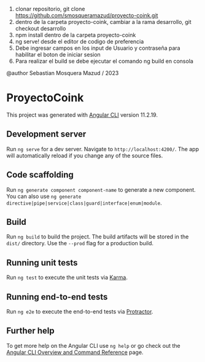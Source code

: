 1. clonar repositorio, git clone https://github.com/smosqueramazud/proyecto-coink.git 
2. dentro de la carpeta proyecto-coink, cambiar a la rama desarrollo, git checkout desarrollo
3. npm install dentro de la carpeta proyecto-coink
4. ng serve! desde el editor de codigo de preferencia
5. Debe ingresar campos en los input de Usuario y contraseña para habilitar el boton de iniciar sesion
6. Para realizar el build se debe ejecutar el comando ng build en consola


@author Sebastian Mosquera Mazud / 2023



# ProyectoCoink

This project was generated with [Angular CLI](https://github.com/angular/angular-cli) version 11.2.19.

## Development server

Run `ng serve` for a dev server. Navigate to `http://localhost:4200/`. The app will automatically reload if you change any of the source files.

## Code scaffolding

Run `ng generate component component-name` to generate a new component. You can also use `ng generate directive|pipe|service|class|guard|interface|enum|module`.

## Build

Run `ng build` to build the project. The build artifacts will be stored in the `dist/` directory. Use the `--prod` flag for a production build.

## Running unit tests

Run `ng test` to execute the unit tests via [Karma](https://karma-runner.github.io).

## Running end-to-end tests

Run `ng e2e` to execute the end-to-end tests via [Protractor](http://www.protractortest.org/).

## Further help

To get more help on the Angular CLI use `ng help` or go check out the [Angular CLI Overview and Command Reference](https://angular.io/cli) page.
